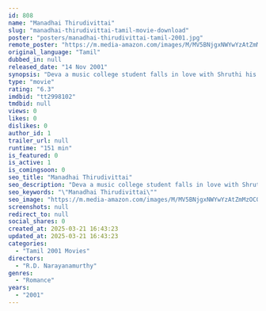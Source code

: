 ```yaml
---
id: 808
name: "Manadhai Thirudivittai"
slug: "manadhai-thirudivittai-tamil-movie-download"
poster: "posters/manadhai-thirudivittai-tamil-2001.jpg"
remote_poster: "https://m.media-amazon.com/images/M/MV5BNjgxNWYwYzAtZmMzOC00MzQ5LWI0YzgtNWEwNzBiZjQ5YzQ3XkEyXkFqcGc@._V1_SX300.jpg"
original_language: "Tamil"
dubbed_in: null
released_date: "14 Nov 2001"
synopsis: "Deva a music college student falls in love with Shruthi his college mate .As both fall in love and plan to marry,a huge shock twists deva's life ."
type: "movie"
rating: "6.3"
imdbid: "tt2998102"
tmdbid: null
views: 0
likes: 0
dislikes: 0
author_id: 1
trailer_url: null
runtime: "151 min"
is_featured: 0
is_active: 1
is_comingsoon: 0
seo_title: "Manadhai Thirudivittai"
seo_description: "Deva a music college student falls in love with Shruthi his college mate .As both fall in love and plan to marry,a huge shock twists deva's life ."
seo_keywords: "\"Manadhai Thirudivittai\""
seo_image: "https://m.media-amazon.com/images/M/MV5BNjgxNWYwYzAtZmMzOC00MzQ5LWI0YzgtNWEwNzBiZjQ5YzQ3XkEyXkFqcGc@._V1_SX300.jpg"
screenshots: null
redirect_to: null
social_shares: 0
created_at: 2025-03-21 16:43:23
updated_at: 2025-03-21 16:43:23
categories:
  - "Tamil 2001 Movies"
directors:
  - "R.D. Narayanamurthy"
genres:
  - "Romance"
years:
  - "2001"
---
```

